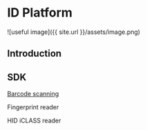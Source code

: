 ID Platform
===========

![useful image]({{ site.url }}/assets/image.png)

Introduction
------------

SDK
---

[Barcode scanning](https://github.com/Coppernic/ScanSample)

Fingerprint reader

HID iCLASS reader
